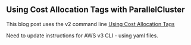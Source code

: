 ## Using Cost Allocation Tags with ParallelCluster

This blog post uses the v2 command line
<a href="https://aws.amazon.com/blogs/compute/using-cost-allocation-tags-with-aws-parallelcluster/">Using Cost Allocation Tags</a>

Need to update instructions for AWS v3 CLI - using yaml files.




